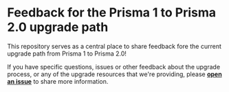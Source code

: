 # Feedback for the Prisma 1 to Prisma 2.0 upgrade path

This repository serves as a central place to share feedback fore the current upgrade path from Prisma 1 to Prisma 2.0! 

If you have specific questions, issues or other feedback about the upgrade process, or any of the upgrade resources that we're providing, please [**open an issue**](https://github.com/prisma/p1-to-p2-upgrade-path-feedback/issues/new/choose) to share more information.

